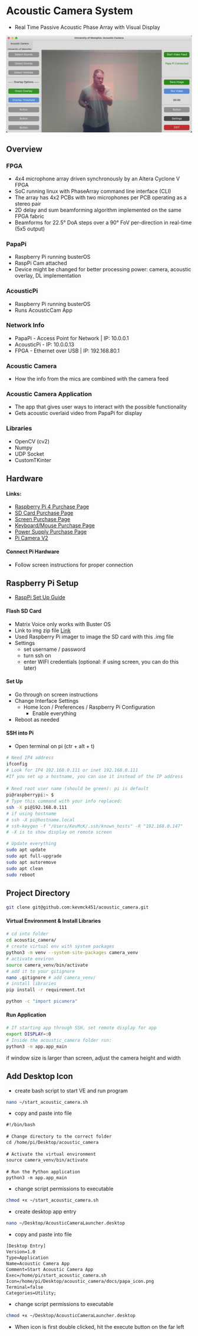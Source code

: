 # Acoustic Camera System
- Real Time Passive Acoustic Phase Array with Visual Display

![App Home](docs/App_Demo.jpg)

## Overview

### FPGA
- 4x4 microphone array driven synchronously by an Altera Cyclone V FPGA
- SoC running linux with PhaseArray command line interface (CLI)
- The array has 4x2 PCBs with two microphones per PCB operating as a stereo pair
- 2D delay and sum beamforming algorithm implemented on the same FPGA fabric
- Beamforms for 22.5° DoA steps over a 90° FoV per-direction in real-time (5x5 output)

### PapaPi
- Raspberry Pi running busterOS
- RaspPi Cam attached
- Device might be changed for better processing power: camera, acoustic overlay, DL implementation

### AcousticPi
- Raspberry Pi running busterOS
- Runs AcousticCam App



### Network Info
- PapaPi - Access Point for Network | IP: 10.0.0.1
- AcousticPi - IP: 10.0.0.13
- FPGA - Ethernet over USB | IP: 192.168.80.1



### Acoustic Camera
- How the info from the mics are combined with the camera feed



### Acoustic Camera Application
- The app that gives user ways to interact with the possible functionality
- Gets acoustic overlaid video from PapaPi for display


### Libraries
- OpenCV (cv2)
- Numpy
- UDP Socket
- CustomTKinter


## Hardware
#### Links:
- [Raspberry Pi 4 Purchase Page](https://www.amazon.com/dp/B07TC2BK1X?ref=ppx_yo2ov_dt_b_product_details&th=1)
- [SD Card Purchase Page](https://www.amazon.com/dp/B09X7BK27V?ref=ppx_yo2ov_dt_b_product_details&th=1)
- [Screen Purchase Page](https://www.amazon.com/dp/B0CJNKFVPY?ref=ppx_yo2ov_dt_b_product_details&th=1)
- [Keyboard/Mouse Purchase Page](https://www.amazon.com/dp/B07KPVZ1Y4?ref=ppx_yo2ov_dt_b_product_details&th=1)
- [Power Supply Purchase Page](https://www.amazon.com/dp/B097P2NLVH?psc=1&ref=ppx_yo2ov_dt_b_product_details)
- [Pi Camera V2](https://www.amazon.com/gp/product/B01ER2SKFS/ref=ppx_yo_dt_b_asin_title_o00_s00?ie=UTF8&th=1)

#### Connect Pi Hardware
- Follow screen instructions for proper connection

## Raspberry Pi Setup
- [RaspPi Set Up Guide](https://www.raspberrypi.com/documentation/computers/getting-started.html)

#### Flash SD Card
- Matrix Voice only works with Buster OS
- Link to img zip file [Link](https://downloads.raspberrypi.org/raspios_armhf/images/raspios_armhf-2021-05-28/2021-05-07-raspios-buster-armhf.zip)
- Used Raspberry Pi imager to image the SD card with this .img file
- Settings
  - set username / password
  - turn ssh on
  - enter WIFI credentials (optional: if using screen, you can do this later)

#### Set Up
- Go through on screen instructions
- Change Interface Settings
  - Home Icon / Preferences / Raspberry Pi Configuration
    - Enable everything
- Reboot as needed

#### SSH into Pi
- Open terminal on pi (ctr + alt + t)
```zsh
# Need IP4 address
ifconfig
# Look for IP4 192.168.0.111 or inet 192.168.0.111
#If you set up a hostname, you can use it instead of the IP address

# Need root user name (should be green): pi is default
pi@raspberrypi:~ $
# Type this command with your info replaced: 
ssh -X pi@192.168.0.111
# if using hostname
# ssh -X pi@hostname.local
# ssh-keygen -f "/Users/KevMcK/.ssh/known_hosts" -R "192.168.0.147"
# -X is to show display on remote screen
````
```zsh
# Update everything
sudo apt update
sudo apt full-upgrade
sudo apt autoremove
sudo apt clean
sudo reboot
````

## Project Directory
```zsh
git clone git@github.com:kevmck451/acoustic_camera.git
```

#### Virtual Environment & Install Libraries
```zsh
# cd into folder
cd acoustic_camera/
# create virtual env with system packages
python3 -m venv --system-site-packages camera_venv
# activate environ
source camera_venv/bin/activate
# add it to your gitignore
nano .gitignore # add camera_venv/ 
# install libraries
pip install -r requirement.txt
```
```zsh
python -c "import picamera"
```

#### Run Application
```zsh
# If starting app through SSH, set remote display for app
export DISPLAY=:0
# Inside the acoustic_camera folder run:
python3 -m app.app_main
```
if window size is larger than screen, adjust the camera height and width 

## Add Desktop Icon
- create bash script to start VE and run program
```zsh
nano ~/start_acoustic_camera.sh
```
- copy and paste into file
~~~
#!/bin/bash

# Change directory to the correct folder
cd /home/pi/Desktop/acoustic_camera

# Activate the virtual environment
source camera_venv/bin/activate

# Run the Python application
python3 -m app.app_main
~~~
- change script permissions to executable
```zsh
chmod +x ~/start_acoustic_camera.sh
```
- create desktop app entry
```zsh
nano ~/Desktop/AcousticCameraLauncher.desktop
```
- copy and paste into file
~~~
[Desktop Entry]
Version=1.0
Type=Application
Name=Acoustic Camera App
Comment=Start Acoustic Camera App
Exec=/home/pi/start_acoustic_camera.sh
Icon=/home/pi/Desktop/acoustic_camera/docs/papa_icon.png
Terminal=false
Categories=Utility;
~~~
- change script permissions to executable
```zsh
chmod +x ~/Desktop/AcousticCameraLauncher.desktop
```
- When icon is first double clicked, hit the execute button on the far left

